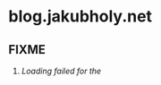 # blog.jakubholy.net

## FIXME

1. _Loading failed for the <script> with source “https://www.googletagmanager.com/gtag/js?id=UA-98603541-2”_

## TODO

1. Mark posts with `best` tag, show them on the "Best" page
4. Optimize images for client screen size; use .webp if supported ... (the sharp plugin can do that, webp is off by default; only for local images though)
   - use https://web.dev/fast/use-lazysizes-to-lazyload-images (is there a Gatsby thing?) <> change img tags
   - see https://web.dev/fast/serve-responsive-images <> change img tags in old posts
5. Check for broken links
6. Link to holyjak.tumblr.com
7. On mobile, quotes have too much wasted space (padding?) on the sides - see e.g. /clojure-vs-java-few-datastructures-over-many-objects/

---

- ? for WP posts, fetch gists ahead of getsby build
- The <main>'s top is hidden behind the <header> on some pages such as 404 => add margin-top: 80px or something
- Old WP posts
  - Merge / remove some categories such as J2EE, DB2
  - FIXME handle `[gist https://gist.github.com/3683899 /]\` or gist at the end of the input if preceeded by a new line
- Old WP pages
  - replace indented with fenced code blocks, add lang
  - 👎 /pages/-heroes/: the image should be on right and the text flow next to it, ie 2 columns
- Look & feel:
   - re-enable support for cover images (commented out; need to pass remark its plugins in `gatsby-node`; perhaps move the code into a local plugin first)
   - desktop: show top pages, tag cloud, ...
- Highlight.js - include only + all langs used, incl. e.g. terraform
  - collapsible code blocks
- AsciDoc - add styling for NOTE etc.
---

# Usage

    # Auto-reloading:
    lein ring server
    clojure -X:serve # or clojure -X:serve-fast

    # Build once:
    lein run
    clojure -M:build
